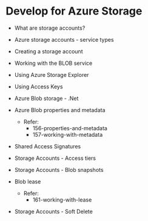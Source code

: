 # Develop for Azure Storage
  - What are storage accounts?
  - Azure storage accounts - service types
  - Creating a storage account
  - Working with the BLOB service
  - Using Azure Storage Explorer
  - Using Access Keys

  - Azure Blob storage - .Net
  - Azure Blob properties and metadata
    - Refer:
        - 156-properties-and-metadata
        - 157-working-with-metadata
  - Shared Access Signatures
  - Storage Accounts - Access tiers
  - Storage Accounts - Blob snapshots
  - Blob lease
    - Refer:
      - 161-working-with-lease
  - Storage Accounts - Soft Delete
